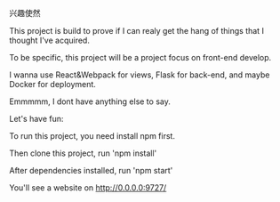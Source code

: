 兴趣使然

This project is build to prove if I can realy get the hang of things that I thought I've acquired.

To be specific, this project will be a project focus on front-end develop.

I wanna use React&Webpack for views, Flask for back-end, and maybe Docker for deployment.

Emmmmm, I dont have anything else to say.

Let's have fun:

To run this project, you need install npm first.

Then clone this project, run 'npm install'

After dependencies installed, run 'npm start'

You'll see a website on http://0.0.0.0:9727/ 
